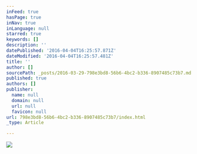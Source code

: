 ```yaml
---
inFeed: true
hasPage: true
inNav: true
inLanguage: null
starred: true
keywords: []
description: ''
datePublished: '2016-04-04T16:25:57.871Z'
dateModified: '2016-04-04T16:25:57.481Z'
title: ''
author: []
sourcePath: _posts/2016-03-29-798e3bd8-56b6-4bc2-b336-8907485c73b7.md
published: true
authors: []
publisher:
  name: null
  domain: null
  url: null
  favicon: null
url: 798e3bd8-56b6-4bc2-b336-8907485c73b7/index.html
_type: Article

---
```

![](https://the-grid-user-content.s3-us-west-2.amazonaws.com/b436ffae-208a-45f8-9e9a-b5c62bfb3e52.png)